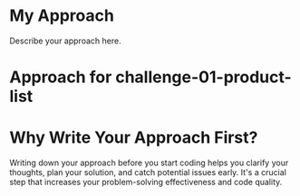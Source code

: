 # My Approach
Describe your approach here.

# Approach for challenge-01-product-list

# Why Write Your Approach First?
Writing down your approach before you start coding helps you clarify your thoughts, plan your solution, and catch potential issues early. It's a crucial step that increases your problem-solving effectiveness and code quality.